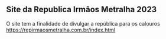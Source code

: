 ## Site da Republica Irmãos Metralha 2023
O site tem a finalidade de divulgar a república para os calouros
https://repirmaosmetralha.com.br/index.html
